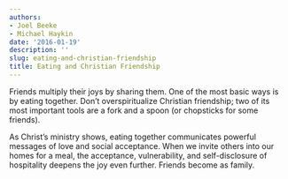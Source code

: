 ```yaml
---
authors:
- Joel Beeke
- Michael Haykin
date: '2016-01-19'
description: ''
slug: eating-and-christian-friendship
title: Eating and Christian Friendship
---
```

Friends multiply their joys by sharing them. One of the most basic ways is by eating together. Don’t overspiritualize Christian friendship; two of its most important tools are a fork and a spoon (or chopsticks for some friends).

As Christ’s ministry shows, eating together communicates powerful messages of love and social acceptance. When we invite others into our homes for a meal, the acceptance, vulnerability, and self-disclosure of hospitality deepens the joy even further. Friends become as family.



